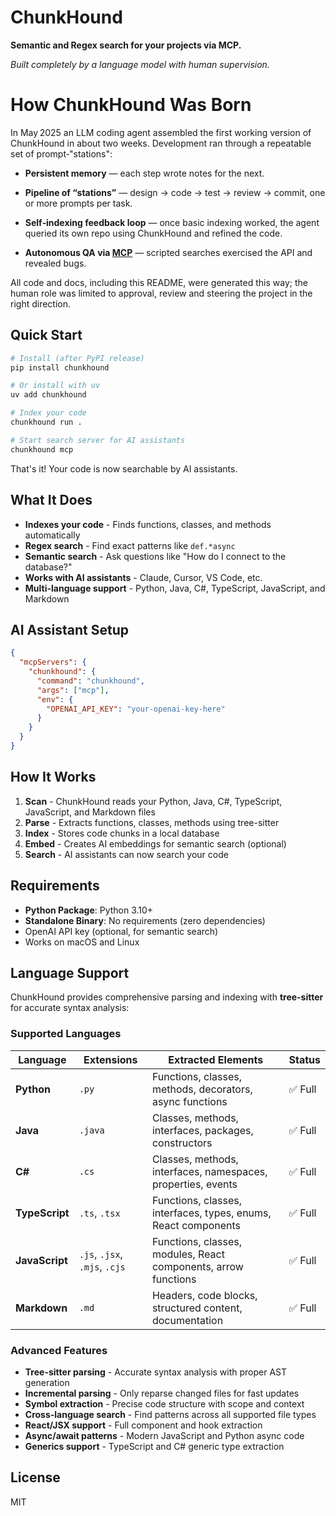 # ChunkHound

**Semantic and Regex search for your projects via MCP.**

*Built completely by a language model with human supervision.*

# How ChunkHound Was Born

In May 2025 an LLM coding agent assembled the first working version of ChunkHound in about two weeks. Development ran through a repeatable set of prompt‑"stations":
- **Persistent memory** — each step wrote notes for the next.

- **Pipeline of “stations”** — design → code → test → review → commit, one or more prompts per task.

- **Self‑indexing feedback loop** — once basic indexing worked, the agent queried its own repo using ChunkHound and refined the code.

- **Autonomous QA via [MCP](https://modelcontextprotocol.io)** — scripted searches exercised the API and revealed bugs.

All code and docs, including this README, were generated this way; the human role was limited to approval, review and steering the project in the right direction.

## Quick Start

```bash
# Install (after PyPI release)
pip install chunkhound

# Or install with uv
uv add chunkhound

# Index your code
chunkhound run .

# Start search server for AI assistants
chunkhound mcp
```

That's it! Your code is now searchable by AI assistants.

## What It Does

- **Indexes your code** - Finds functions, classes, and methods automatically
- **Regex search** - Find exact patterns like `def.*async`
- **Semantic search** - Ask questions like "How do I connect to the database?"
- **Works with AI assistants** - Claude, Cursor, VS Code, etc.
- **Multi-language support** - Python, Java, C#, TypeScript, JavaScript, and Markdown

## AI Assistant Setup
```json
{
  "mcpServers": {
    "chunkhound": {
      "command": "chunkhound",
      "args": ["mcp"],
      "env": {
        "OPENAI_API_KEY": "your-openai-key-here"
      }
    }
  }
}
```

## How It Works

1. **Scan** - ChunkHound reads your Python, Java, C#, TypeScript, JavaScript, and Markdown files
2. **Parse** - Extracts functions, classes, methods using tree-sitter
3. **Index** - Stores code chunks in a local database
4. **Embed** - Creates AI embeddings for semantic search (optional)
5. **Search** - AI assistants can now search your code

## Requirements

- **Python Package**: Python 3.10+
- **Standalone Binary**: No requirements (zero dependencies)
- OpenAI API key (optional, for semantic search)
- Works on macOS and Linux

## Language Support

ChunkHound provides comprehensive parsing and indexing with **tree-sitter** for accurate syntax analysis:

### Supported Languages

| Language | Extensions | Extracted Elements | Status |
|----------|------------|-------------------|---------|
| **Python** | `.py` | Functions, classes, methods, decorators, async functions | ✅ Full |
| **Java** | `.java` | Classes, methods, interfaces, packages, constructors | ✅ Full |
| **C#** | `.cs` | Classes, methods, interfaces, namespaces, properties, events | ✅ Full |
| **TypeScript** | `.ts`, `.tsx` | Functions, classes, interfaces, types, enums, React components | ✅ Full |
| **JavaScript** | `.js`, `.jsx`, `.mjs`, `.cjs` | Functions, classes, modules, React components, arrow functions | ✅ Full |
| **Markdown** | `.md` | Headers, code blocks, structured content, documentation | ✅ Full |

### Advanced Features

- **Tree-sitter parsing** - Accurate syntax analysis with proper AST generation
- **Incremental parsing** - Only reparse changed files for fast updates
- **Symbol extraction** - Precise code structure with scope and context
- **Cross-language search** - Find patterns across all supported file types
- **React/JSX support** - Full component and hook extraction
- **Async/await patterns** - Modern JavaScript and Python async code
- **Generics support** - TypeScript and C# generic type extraction

## License

MIT
